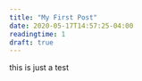 ```yaml
---
title: "My First Post"
date: 2020-05-17T14:57:25-04:00
readingtime: 1
draft: true
---
```

this is just a test

